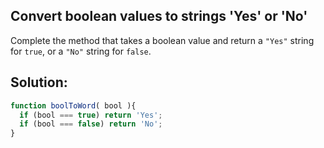 
## Convert boolean values to strings 'Yes' or 'No'


Complete the method that takes a boolean value and return a `"Yes"` string for `true`, or a `"No"` string for `false`.


## Solution:

```javascript
function boolToWord( bool ){
  if (bool === true) return 'Yes';
  if (bool === false) return 'No';
}
```


